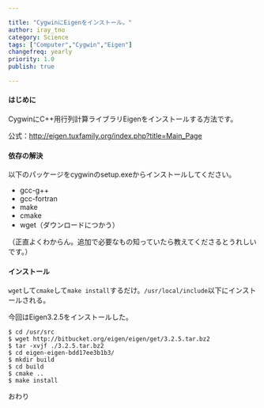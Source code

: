 ```yaml
---

title: "CygwinにEigenをインストール。"
author: iray_tno
category: Science
tags: ["Computer","Cygwin","Eigen"]
changefreq: yearly
priority: 1.0
publish: true

---
```


#### はじめに

CygwinにC++用行列計算ライブラリEigenをインストールする方法です。

公式：http://eigen.tuxfamily.org/index.php?title=Main_Page

<!-- headline -->

#### 依存の解決

以下のパッケージをcygwinのsetup.exeからインストールしてください。

- gcc-g++
- gcc-fortran
- make
- cmake
- wget（ダウンロードにつかう）

（正直よくわからん。追加で必要なもの知っていたら教えてくださるとうれしいです。）

#### インストール

`wget`して`cmake`して`make install`するだけ。`/usr/local/include`以下にインストールされる。

今回はEigen3.2.5をインストールした。

```plain
$ cd /usr/src
$ wget http://bitbucket.org/eigen/eigen/get/3.2.5.tar.bz2
$ tar -xvjf ./3.2.5.tar.bz2
$ cd eigen-eigen-bdd17ee3b1b3/
$ mkdir build
$ cd build
$ cmake ..
$ make install
```

おわり
